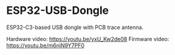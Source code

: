# ESP32-USB-Dongle
ESP32-C3-based USB dongle with PCB trace antenna.

Hardware video: https://youtu.be/yxU_Kw2de08
Firmware video: https://youtu.be/m6njN9Y7PF0
